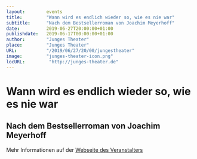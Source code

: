 ```yaml
---
layout:        events
title:         "Wann wird es endlich wieder so, wie es nie war"
subtitle:      "Nach dem Bestsellerroman von Joachim Meyerhoff"
date:          2019-06-27T20:00:00+01:00
publishdate:   2019-06-17T00:00:00+01:00
author:        "Junges Theater"
place:         "Junges Theater"
URL:           "/2019/06/27/20/00/jungestheater"
image:         "junges-theater-icon.png"
locURL:         "http://junges-theater.de"
---
```


Wann wird es endlich wieder so, wie es nie war
===========

Nach dem Bestsellerroman von Joachim Meyerhoff
-----------



Mehr Informationen auf der [Webseite des Veranstalters](http://www.junges-theater.de/content/index.php?id=681)
